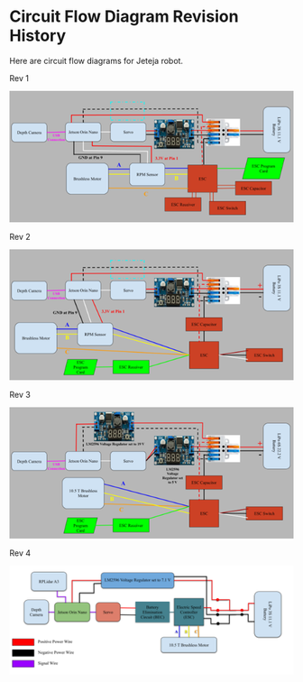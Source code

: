 # Circuit Flow Diagram Revision History

Here are circuit flow diagrams for Jeteja robot.

Rev 1

![V1](assets/images/cfd_v1.png)

Rev 2

![V2](assets/images/cfd_v2.png)

Rev 3

![V3](assets/images/cfd_v3.png)

Rev 4

![V4](assets/images/cfd_v4.png)
